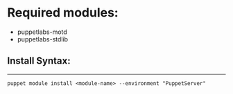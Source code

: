 # Required modules:

 - puppetlabs-motd
 - puppetlabs-stdlib

## Install Syntax:
---
```
puppet module install <module-name> --environment "PuppetServer"
```